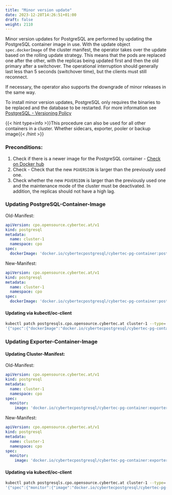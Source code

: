 ```yaml
---
title: "Minor version update"
date: 2023-12-28T14:26:51+01:00
draft: false
weight: 2110
---
```


Minor version updates for PostgreSQL are performed by updating the PostgreSQL container image in use. 
With the update object `spec.dockerImage` of the cluster manifest, the operator takes over the update based on the rolling update strategy. This means that the pods are replaced one after the other, with the replicas being updated first and then the old primary after a switchover. The operational interruption should generally last less than 5 seconds (switchover time), but the clients must still reconnect.

If necessary, the operator also supports the downgrade of minor releases in the same way.

To install minor version updates, PostgreSQL only requires the binaries to be replaced and the database to be restarted. For more information see [PostgreSQL - Versioning Policy](https://www.postgresql.org/support/versioning/)

{{< hint type=info >}}This procedure can also be used for all other containers in a cluster. Whether sidecars, exporter, pooler or backup image{{< /hint >}}


### Preconditions:
1. Check if there is a newer image for the PostgreSQL container - [Check on Docker hub](https://hub.docker.com/repository/docker/cybertecpostgresql/cybertec-pg-container/general)
2. Check - Check that the new `PGVERSION` is larger than the previously used one.
3. Check whether the new `PGVERSION` is larger than the previously used one and the maintenance mode of the cluster must be deactivated. In addition, the replicas should not have a high lag.

### Updating PostgreSQL-Container-Image
Old-Manifest:
```yaml
apiVersion: cpo.opensource.cybertec.at/v1
kind: postgresql
metadata:
  name: cluster-1
  namespace: cpo
spec:
  dockerImage: 'docker.io/cybertecpostgresql/cybertec-pg-container:postgres-17.3-1'
```
New-Manifest:
```yaml
apiVersion: cpo.opensource.cybertec.at/v1
kind: postgresql
metadata:
  name: cluster-1
  namespace: cpo
spec:
  dockerImage: 'docker.io/cybertecpostgresql/cybertec-pg-container:postgres-17.4-1'
```
#### Updating via kubectl/oc-client
```sh
kubectl patch postgresqls.cpo.opensource.cybertec.at cluster-1 --type='merge' -p \
'{"spec":{"dockerImage":"docker.io/cybertecpostgresql/cybertec-pg-container:postgres-17.4-1"}}'
```

### Updating Exporter-Container-Image

#### Updating Cluster-Manifest:
Old-Manifest:
```yaml
apiVersion: cpo.opensource.cybertec.at/v1
kind: postgresql
metadata:
  name: cluster-1
  namespace: cpo
spec:
  monitor:
    image: 'docker.io/cybertecpostgresql/cybertec-pg-container:exporter-17.3-1'
```
New-Manifest:
```yaml
apiVersion: cpo.opensource.cybertec.at/v1
kind: postgresql
metadata:
  name: cluster-1
  namespace: cpo
spec:
  monitor:
    image: 'docker.io/cybertecpostgresql/cybertec-pg-container:exporter-17.4-1'
```

#### Updating via kubectl/oc-client
```sh
kubectl patch postgresqls.cpo.opensource.cybertec.at cluster-1 --type='merge' -p \
'{"spec":{"monitor":{"image":"docker.io/cybertecpostgresql/cybertec-pg-container:exporter-17.4-1"}}}'
```

